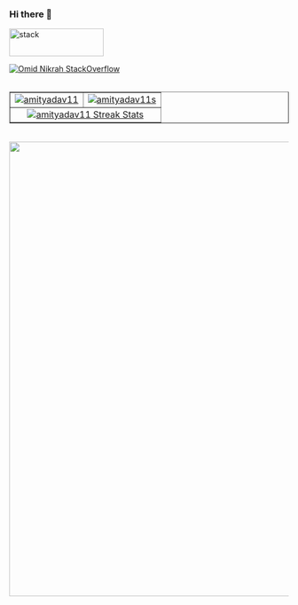 ### Hi there 👋

<!--
**amityadav11/amityadav11** is a ✨ _special_ ✨ repository because its `README.md` (this file) appears on your GitHub profile.

Here are some ideas to get you started:

- 🔭 I’m currently working on ...
- 🌱 I’m currently learning ...
- 👯 I’m looking to collaborate on ...
- 🤔 I’m looking for help with ...
- 💬 Ask me about ...
- 📫 How to reach me: ...
- 😄 Pronouns: ...
- ⚡ Fun fact: ...
-->
<img src="https://stackoverflow.design/assets/img/logos/so/logo-meta.svg" alt="stack" width="170"  height="50">

[![Omid Nikrah StackOverflow](https://github-readme-stackoverflow.vercel.app/?userID=7280605)](https://stackoverflow.com/users/7280605/omid-nikrah)


<img src="https://camo.githubusercontent.com/82291b0fe831bfc6781e07fc5090cbd0a8b912bb8b8d4fec0696c881834f81ac/68747470733a2f2f70726f626f742e6d656469612f394575424971676170492e676966" width="800"  height="3">
</div><br>



<table border="1">
  <tr>
    <td valign="top"><a href="https://github.com/amityadav11/github-readme-stats"> <img src="https://github-readme-stats.vercel.app/api?username=amityadav11&count_private=true&show_icons=true&icon_color=FFA500&title_color=f4791f&bg_color=0,03071e,0F2027,03071e&text_color=abcdef&border_radius=10" alt ="amityadav11"/></td> </a>
    <td valign="top"> <a href="https://github.com/amityadav11/github-readme-stats"> <img src="https://github-readme-stats.vercel.app/api/top-langs/?username=amityadav11&layout=compact&langs_count=10" alt ="amityadav11s"/></td>
    </a>
  </tr>
   <tr>
    <td colspan="2" align="center"> <a href="https://git.io/streak-stats"> <img src="http://github-readme-streak-stats.herokuapp.com?user=amityadav11&hide_border=true&background=f6f8fa&stroke=001427&ring=e36414&fire=e36414&currStreakNum=03045e&sideNums=03045e&currStreakLabel=03045e&sideLabels=240046&dates=fb5607&date_format=j%20M%5B%20Y%5D" alt ="amityadav11 Streak Stats"/> </a>  </td> 
    
  </tr>
</table>
<br>

<img src="https://d3frb2mbny706b.cloudfront.net/amityadav11" width="820">
